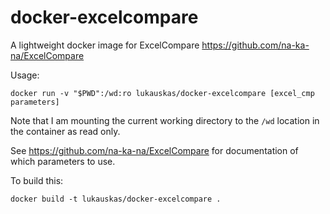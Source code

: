 # docker-excelcompare

A lightweight docker image for ExcelCompare https://github.com/na-ka-na/ExcelCompare

Usage:

```
docker run -v "$PWD":/wd:ro lukauskas/docker-excelcompare [excel_cmp parameters]
```

Note that I am mounting the current working directory to the `/wd` location in the container as read only.

See https://github.com/na-ka-na/ExcelCompare for documentation of which parameters to use.

To build this:

```
docker build -t lukauskas/docker-excelcompare .
```
